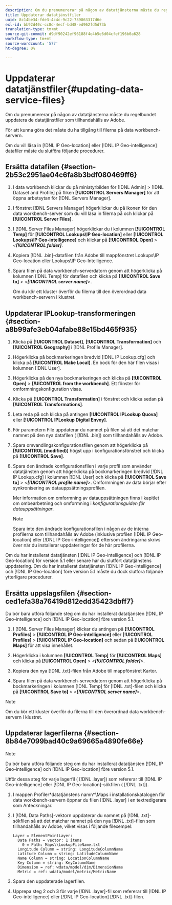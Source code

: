 ```yaml
---
description: Om du prenumererar på någon av datatjänsterna måste du regelbundet uppdatera de datatjänstfiler som tillhandahålls av Adobe.
title: Uppdaterar datatjänstfiler
uuid: 8c14be34-fde3-4c4c-9c22-739863317d6e
exl-id: bb92d40c-cc8d-4ecf-bd48-ed962fd5d73b
translation-type: tm+mt
source-git-commit: d9df90242ef96188f4e4b5e6d04cfef196b0a628
workflow-type: tm+mt
source-wordcount: '577'
ht-degree: 0%

---
```


# Uppdaterar datatjänstfiler{#updating-data-service-files}

Om du prenumererar på någon av datatjänsterna måste du regelbundet uppdatera de datatjänstfiler som tillhandahålls av Adobe.

För att kunna göra det måste du ha tillgång till filerna på data workbench-servern.

Om du vill läsa in [!DNL IP Geo-location] eller [!DNL IP Geo-intelligence] datafiler måste du slutföra följande procedurer.

## Ersätta datafilen {#section-2b53c2951ae04c6fa8b3bdf080469ff6}

1. I data workbench klickar du på miniatyrbilden för [!DNL Admin] > [!DNL Dataset and Profile] på fliken **[!UICONTROL Servers Manager]** för att öppna arbetsytan för [!DNL Servers Manager].

1. I fönstret [!DNL Servers Manager] högerklickar du på ikonen för den data workbench-server som du vill läsa in filerna på och klickar på **[!UICONTROL Server Files]**.

1. I [!DNL Server Files Manager] högerklickar du i kolumnen **[!UICONTROL Temp]** för **[!UICONTROL Lookups\IP Geo-location]** eller **[!UICONTROL Lookups\IP Geo-intelligence]** och klickar på **[!UICONTROL Open]** > *&lt;**[!UICONTROL folder]***.

1. Kopiera [!DNL .bin]-datafilen från Adobe till mappfönstret Lookups\IP Geo-location eller Lookups\IP Geo-Intelligence.
1. Spara filen på data workbench-serverdatorn genom att högerklicka på kolumnen [!DNL Temp] för datafilen och klicka på **[!UICONTROL Save to]** > *&lt;**[!UICONTROL server name]**>*.

   Om du kör ett kluster överför du filerna till den överordnad data workbench-servern i klustret.

## Uppdaterar IPLookup-transformeringen {#section-a8b99afe3eb04afabe88e15bd465f935}

1. Klicka på **[!UICONTROL Dataset]**, **[!UICONTROL Transformation]** och **[!UICONTROL Geography]** i [!DNL Profile Manager].

1. Högerklicka på bockmarkeringen bredvid [!DNL IP Lookup.cfg] och klicka på **[!UICONTROL Make Local]**. En bock för den här filen visas i kolumnen [!DNL User].

1. Högerklicka på den nya bockmarkeringen och klicka på **[!UICONTROL Open]** > **[!UICONTROL from the workbench]**. Ett fönster för omformningskonfiguration visas.

1. Klicka på **[!UICONTROL Transformation]** i fönstret och klicka sedan på **[!UICONTROL Transformations]**.

1. Leta reda på och klicka på antingen **[!UICONTROL IPLookup Quova]** eller **[!UICONTROL IPLookup Digital Envoy]**.

1. För parametern File uppdaterar du namnet på filen så att det matchar namnet på den nya datafilen ( [!DNL .bin]) som tillhandahålls av Adobe.
1. Spara omvandlingskonfigurationsfilen genom att högerklicka på **[!UICONTROL (modified)]** högst upp i konfigurationsfönstret och klicka på **[!UICONTROL Save]**.

1. Spara den ändrade konfigurationsfilen i varje profil som använder datatjänsten genom att högerklicka på bockmarkeringen bredvid [!DNL IP Lookup.cfg] i kolumnen [!DNL User] och klicka på **[!UICONTROL Save to]** > *&lt;**[!UICONTROL profile name]**>*. Omformningen av data börjar efter synkronisering av datauppsättningsprofilen.

   Mer information om omformning av datauppsättningen finns i kapitlet om ombearbetning och omformning i *konfigurationsguiden för datauppsättningar*.

   >[!NOTE]
   >
   >Spara inte den ändrade konfigurationsfilen i någon av de interna profilerna som tillhandahålls av Adobe (inklusive profilen [!DNL IP Geo-location] eller [!DNL IP Geo-intelligence]) eftersom ändringarna skrivs över när du installerar uppdateringar för de här profilerna.

Om du har installerat datatjänsten [!DNL IP Geo-intelligence] och [!DNL IP Geo-location] för version 5.1 eller senare har du slutfört datatjänstens uppdatering. Om du har installerat datatjänsten [!DNL IP Geo-intelligence] och [!DNL IP Geo-location] före version 5.1 måste du dock slutföra följande ytterligare procedurer.

## Ersätta uppslagsfilen {#section-ced1efa38a76419d812edd35423dbff7}

Du bör bara utföra följande steg om du har installerat datatjänsten [!DNL IP Geo-intelligence] och [!DNL IP Geo-location] före version 5.1.

1. I [!DNL Server Files Manager] klickar du antingen på **[!UICONTROL Profiles]** > **[!UICONTROL IP Geo-intelligence]** eller **[!UICONTROL Profiles]** > **[!UICONTROL IP Geo-location]** och sedan på **[!UICONTROL Maps]** för att visa innehållet.

1. Högerklicka i kolumnen **[!UICONTROL Temp]** för **[!UICONTROL Maps]** och klicka på **[!UICONTROL Open]** > *&lt;**[!UICONTROL folder]**>*.

1. Kopiera den nya [!DNL .txt]-filen från Adobe till mappfönstret Kartor.
1. Spara filen på data workbench-serverdatorn genom att högerklicka på bockmarkeringen i kolumnen [!DNL Temp] för [!DNL .txt]-filen och klicka på **[!UICONTROL Save to]** > *&lt;**[!UICONTROL server name]**>*.

>[!NOTE]
>
>Om du kör ett kluster överför du filerna till den överordnad data workbench-servern i klustret.

## Uppdaterar lagerfilerna {#section-8b84e7099bad40c9a69665a4890fe66e}

>[!NOTE]
>
>Du bör bara utföra följande steg om du har installerat datatjänsten [!DNL IP Geo-intelligence] och [!DNL IP Geo-location] före version 5.1.

Utför dessa steg för varje lagerfil ( [!DNL .layer]) som refererar till [!DNL IP Geo-intelligence] eller [!DNL IP Geo-location]-sökfilen ( [!DNL .txt]).

1. I mappen Profiler\*datatjänstens namn*\Maps i installationskatalogen för data workbench-servern öppnar du filen [!DNL .layer] i en textredigerare som Anteckningar.

1. I [!DNL Data Paths]-vektorn uppdaterar du namnet på [!DNL .txt]-sökfilen så att det matchar namnet på den nya [!DNL .txt]-filen som tillhandahålls av Adobe, vilket visas i följande filexempel:

   ```
   Layer = ElementPointLayer:
     Data Paths = vector: 1 items
       0 = Path: Maps\\LookupFileName.txt
     Longitude Column = string: LongitudeColumnName
     Latitude Column = string: LatitudeColumnName
     Name Column = string: LocationColumnName
     Key Column = string: KeyColumnName
     Dimension = ref: wdata/model/dim/DimensionName
     Metric = ref: wdata/model/metric/MetricName
   ```

1. Spara den uppdaterade lagerfilen.
1. Upprepa steg 2 och 3 för varje [!DNL .layer]-fil som refererar till [!DNL IP Geo-intelligence] eller [!DNL IP Geo-location] [!DNL .txt]-filen.
